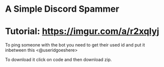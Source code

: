 # A Simple Discord Spammer

# Tutorial: https://imgur.com/a/r2xqIyj

To ping someone with the bot you need to get their used id and put it inbetween this <@useridgoeshere>

To download it click on code and then download zip.
